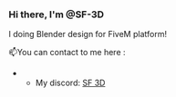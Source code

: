 ### Hi there, I'm @SF-3D
I doing Blender design for FiveM platform!

📫You can contact to me here :
 - - My discord: [SF 3D](https://discordapp.com/users/756952873840934962)
